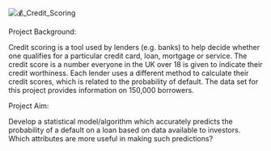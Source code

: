 
![💰_Credit_Scoring](https://github.com/BL-Starlord/MGP-Credit_Scoring/assets/81414955/c6a3b13f-ef0d-42e0-a025-1cde1cdc058d)

Project Background:

Credit scoring is a tool used by lenders (e.g. banks) to help decide whether one qualifies for a particular credit card, loan, mortgage or service. The credit score is a number everyone in the UK over 18 is given to indicate their credit worthiness. Each lender uses a different method to calculate their credit scores, which is related to the probability of default. The data set for this project provides information on 150,000 borrowers.

Project Aim:

Develop a statistical model/algorithm which accurately predicts the probability of a default on a loan based on data available to investors. Which attributes are more useful in making such predictions?


